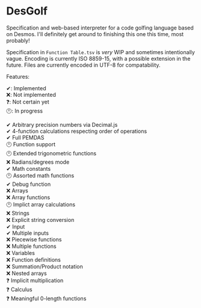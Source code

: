 # DesGolf
Specification and web-based interpreter for a code golfing language based on Desmos. I'll definitely get around to finishing this one this time, most probably!

Specification in `Function Table.tsv` is _very_ WIP and sometimes intentionally vague. Encoding is currently ISO 8859-15, with a possible extension in the future. Files are currently encoded in UTF-8 for compatability.

Features:

✔: Implemented  
❌: Not implemented  
❓: Not certain yet  
🕛: In progress  

✔ Arbitrary precision numbers via Decimal.js  
✔ 4-function calculations respecting order of operations  
✔ Full PEMDAS  
🕛 Function support    
🕛 Extended trigonometric functions  
❌ Radians/degrees mode  
✔ Math constants  
🕛 Assorted math functions  
✔ Debug function  
❌ Arrays  
❌ Array functions  
🕛 Implict array calculations  
❌ Strings  
❌ Explicit string conversion  
✔ Input  
✔ Multiple inputs  
❌ Piecewise functions  
❌ Multiple functions  
❌ Variables  
❌ Function definitions  
❌ Summation/Product notation  
❌ Nested arrays  
❓ Implicit multiplication  
❓ Calculus  
❓ Meaningful 0-length functions  